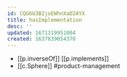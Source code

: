 ```yaml
---
id: CQG6U3B2joEWhnXaD2AYX
title: hasImplementation
desc: ''
updated: 1671319951004
created: 1637839054370
---
```




- [[p.inverseOf]] [[p.implements]]
- [[c.Sphere]] #product-management
